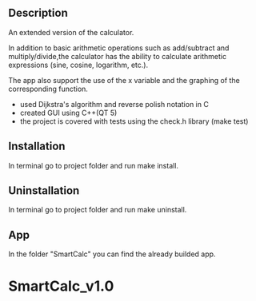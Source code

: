 
## Description

An extended version of the calculator.

In addition to basic arithmetic operations such as add/subtract and multiply/divide,the calculator has the ability to calculate arithmetic expressions (sine, cosine, logarithm, etc.).

The app also support the use of the x variable and the graphing of the corresponding function.

* used Dijkstra's algorithm and reverse polish notation in C
* created GUI using C++(QT 5)
* the project is covered with tests using the check.h library (make test)


## Installation

In terminal go to project folder and run make install.

## Uninstallation

In terminal go to project folder and run make uninstall.

## App

In the folder "SmartCalc" you can find the already builded app.

# SmartCalc_v1.0
